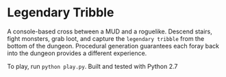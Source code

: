 # Legendary Tribble

A console-based cross between a MUD and a roguelike. Descend stairs, fight monsters, grab loot, and capture the `legendary tribble` from the bottom of the dungeon. Procedural generation guarantees each foray back into the dungeon provides a different experience.

To play, run `python play.py`. Built and tested with Python 2.7
